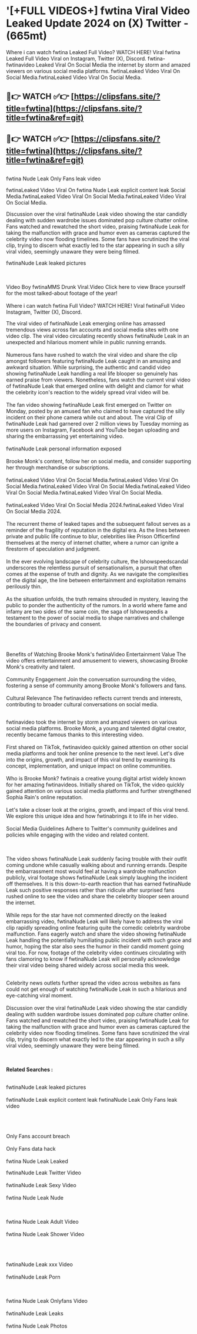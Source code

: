 #  '[+FULL VIDEOS+] fwtina Viral Video Leaked Update 2024 on (X) Twitter - (665mt)

Where i can watch fwtina Leaked Full Video? WATCH HERE! Viral fwtina Leaked Full Video Viral on Instagram, Twitter (X), Discord.
fwtina- fwtinavideo Leaked Viral On Social Media the internet by storm and amazed viewers on various social media platforms.
fwtinaLeaked Video Viral On Social Media.fwtinaLeaked Video Viral On Social Media.




## 🔴👉 WATCH ✅👉 [https://clipsfans.site/?title=fwtina](https://clipsfans.site/?title=fwtina&ref=git)


## 🔴👉 WATCH ✅👉 [https://clipsfans.site/?title=fwtina](https://clipsfans.site/?title=fwtina&ref=git)
##


fwtina Nude Leak Only Fans leak video 


fwtinaLeaked Video Viral On  fwtina Nude Leak explicit content leak Social Media.fwtinaLeaked Video Viral On Social Media.fwtinaLeaked Video Viral On Social Media.



Discussion over the viral fwtinaNude Leak video showing the star candidly dealing with sudden wardrobe issues dominated pop culture chatter online. Fans watched and rewatched the short video, praising fwtinaNude Leak for taking the malfunction with grace and humor even as cameras captured the celebrity video now flooding timelines. Some fans have scrutinized the viral clip, trying to discern what exactly led to the star appearing in such a silly viral video, seemingly unaware they were being filmed.


fwtinaNude Leak leaked pictures


  <br>

  <br>
Video Boy fwtinaMMS Drunk Viral.Video Click here to view Brace yourself for the most talked-about footage of the year!
<br><br>
Where i can watch fwtina Full Video? WATCH HERE! Viral fwtinaFull Video Instagram, Twitter (X), Discord.

The viral video of fwtinaNude Leak emerging online has amassed tremendous views across fan accounts and social media sites with one video clip. The viral video circulating recently shows fwtinaNude Leak in an unexpected and hilarious moment while in public running errands.
<br><br>
Numerous fans have rushed to watch the viral video and share the clip amongst followers featuring fwtinaNude Leak caught in an amusing and awkward situation. While surprising, the authentic and candid video showing fwtinaNude Leak handling a real life blooper so genuinely has earned praise from viewers. Nonetheless, fans watch the current viral video of fwtinaNude Leak that emerged online with delight and clamor for what the celebrity icon's reaction to the widely spread viral video will be.
<br><br>
The fan video showing fwtinaNude Leak first emerged on Twitter on Monday, posted by an amused fan who claimed to have captured the silly incident on their phone camera while out and about. The viral Clip of fwtinaNude Leak had garnered over 2 million views by Tuesday morning as more users on Instagram, Facebook and YouTube began uploading and sharing the embarrassing yet entertaining video.
<br><br>
fwtinaNude Leak personal information exposed
<br><br>
Brooke Monk's content, follow her on social media, and consider supporting her through merchandise or subscriptions.
<br><br>
fwtinaLeaked Video Viral On Social Media.fwtinaLeaked Video Viral On Social Media.fwtinaLeaked Video Viral On Social Media.fwtinaLeaked Video Viral On Social Media.fwtinaLeaked Video Viral On Social Media.
<br><br>
fwtinaLeaked Video Viral On Social Media 2024.fwtinaLeaked Video Viral On Social Media 2024.
<br><br>
The recurrent theme of leaked tapes and the subsequent fallout serves as a reminder of the fragility of reputation in the digital era. As the lines between private and public life continue to blur, celebrities like Prison Officerfind themselves at the mercy of internet chatter, where a rumor can ignite a firestorm of speculation and judgment.
<br><br>
In the ever evolving landscape of celebrity culture, the Ishowspeedscandal underscores the relentless pursuit of sensationalism, a pursuit that often comes at the expense of truth and dignity. As we navigate the complexities of the digital age, the line between entertainment and exploitation remains perilously thin.
<br><br>
As the situation unfolds, the truth remains shrouded in mystery, leaving the public to ponder the authenticity of the rumors. In a world where fame and infamy are two sides of the same coin, the saga of Ishowspeedis a testament to the power of social media to shape narratives and challenge the boundaries of privacy and consent.
<br><br>

<br><br>
Benefits of Watching Brooke Monk's fwtinaVideo Entertainment Value The video offers entertainment and amusement to viewers, showcasing Brooke Monk's creativity and talent.
<br><br>
Community Engagement Join the conversation surrounding the video, fostering a sense of community among Brooke Monk's followers and fans.
<br><br>
Cultural Relevance The fwtinavideo reflects current trends and interests, contributing to broader cultural conversations on social media.
<br><br>


fwtinavideo took the internet by storm and amazed viewers on various social media platforms. Brooke Monk, a young and talented digital creator, recently became famous thanks to this interesting video.
<br><br>
First shared on TikTok, fwtinavideo quickly gained attention on other social media platforms and took her online presence to the next level. Let's dive into the origins, growth, and impact of this viral trend by examining its concept, implementation, and unique impact on online communities.
<br><br>
Who is Brooke Monk? fwtinais a creative young digital artist widely known for her amazing fwtinavideos. Initially shared on TikTok, the video quickly gained attention on various social media platforms and further strengthened Sophia Rain's online reputation.
<br><br>
Let's take a closer look at the origins, growth, and impact of this viral trend. We explore this unique idea and how fwtinabrings it to life in her video.
<br><br>
Social Media Guidelines Adhere to Twitter's community guidelines and policies while engaging with the video and related content.


<br><br>
The video shows fwtinaNude Leak suddenly facing trouble with their outfit coming undone while casually walking about and running errands. Despite the embarrassment most would feel at having a wardrobe malfunction publicly, viral footage shows fwtinaNude Leak simply laughing the incident off themselves. It is this down-to-earth reaction that has earned fwtinaNude Leak such positive responses rather than ridicule after surprised fans rushed online to see the video and share the celebrity blooper seen around the internet.
<br><br>
While reps for the star have not commented directly on the leaked embarrassing video, fwtinaNude Leak will likely have to address the viral clip rapidly spreading online featuring quite the comedic celebrity wardrobe malfunction. Fans eagerly watch and share the video showing fwtinaNude Leak handling the potentially humiliating public incident with such grace and humor, hoping the star also sees the humor in their candid moment going viral too. For now, footage of the celebrity video continues circulating with fans clamoring to know if fwtinaNude Leak will personally acknowledge their viral video being shared widely across social media this week.
<br><br>

Celebrity news outlets further spread the video across websites as fans could not get enough of watching fwtinaNude Leak in such a hilarious and eye-catching viral moment.
<br><br>
Discussion over the viral fwtinaNude Leak video showing the star candidly dealing with sudden wardrobe issues dominated pop culture chatter online. Fans watched and rewatched the short video, praising fwtinaNude Leak for taking the malfunction with grace and humor even as cameras captured the celebrity video now flooding timelines. Some fans have scrutinized the viral clip, trying to discern what exactly led to the star appearing in such a silly viral video, seemingly unaware they were being filmed.


<br><br>
<strong>Related Searches :</strong>
<br><br>

fwtinaNude Leak leaked pictures
<br><br>
fwtinaNude Leak explicit content leak
fwtinaNude Leak Only Fans leak video
<br><br>

<br><br>
Only Fans account breach
<br><br>
Only Fans data hack
<br><br>
fwtina Nude Leak Leaked

fwtinaNude Leak Twitter Video
<br><br>
fwtinaNude Leak Sexy Video
<br><br>
fwtina Nude Leak Nude

<br><br>
fwtina Nude Leak Adult Video
<br><br>
fwtina Nude Leak Shower Video
<br><br>

<br><br>
fwtinaNude Leak xxx Video
<br><br>
fwtinaNude Leak Porn

<br><br>
fwtina Nude Leak Onlyfans Video
<br><br>
fwtinaNude Leak Leaks
<br><br>
fwtina Nude Leak Photos